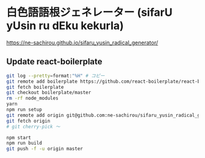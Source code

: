 白色語語根ジェネレーター (sifarU yUsin ru dEku kekurIa)
==
https://ne-sachirou.github.io/sifaru_yusin_radical_generator/

Update react-boilerplate
--
```sh
git log --pretty=format:"%H" # コピー
git remote add boilerplate https://github.com/react-boilerplate/react-boilerplate.git
git fetch boilerplate
git checkout boilerplate/master
rm -rf node_modules
yarn
npm run setup
git remote add origin git@github.com:ne-sachirou/sifaru_yusin_radical_generator.git
git fetch origin
# git cherry-pick 〜

npm start
npm run build
git push -f -u origin master
```
